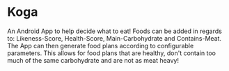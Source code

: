 # Koga
An Android App to help decide what to eat!
Foods can be added in regards to: Likeness-Score, Health-Score, Main-Carbohydrate and Contains-Meat.
The App can then generate food plans according to configurable parameters. This allows for food plans that are healthy, don't contain too much of the same carbohydrate and are not as meat heavy!
